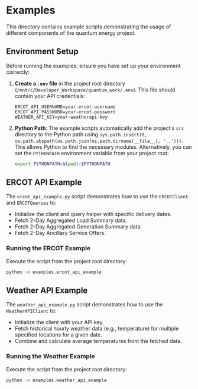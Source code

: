 # Examples

This directory contains example scripts demonstrating the usage of different components of the quantum energy project.

## Environment Setup

Before running the examples, ensure you have set up your environment correctly:

1.  **Create a `.env` file** in the project root directory (`/mnt/c/Developer_Workspace/quantum_work/.env`). This file should contain your API credentials:

    ```env
    ERCOT_API_USERNAME=your-ercot-username
    ERCOT_API_PASSWORD=your-ercot-password
    WEATHER_API_KEY=your-weatherapi-key
    ```

2.  **Python Path**: The example scripts automatically add the project's `src` directory to the Python path using `sys.path.insert(0, os.path.abspath(os.path.join(os.path.dirname(__file__), '..')))`. This allows Python to find the necessary modules.
    Alternatively, you can set the `PYTHONPATH` environment variable from your project root:
    ```bash
    export PYTHONPATH=$(pwd):$PYTHONPATH
    ```

## ERCOT API Example

The `ercot_api_example.py` script demonstrates how to use the `ERCOTClient` and `ERCOTQueries` to:

*   Initialize the client and query helper with specific delivery dates.
*   Fetch 2-Day Aggregated Load Summary data.
*   Fetch 2-Day Aggregated Generation Summary data.
*   Fetch 2-Day Ancillary Service Offers.

### Running the ERCOT Example

Execute the script from the project root directory:

```bash
python -m examples.ercot_api_example
```

## Weather API Example

The `weather_api_example.py` script demonstrates how to use the `WeatherAPIClient` to:

*   Initialize the client with your API key.
*   Fetch historical hourly weather data (e.g., temperature) for multiple specified locations for a given date.
*   Combine and calculate average temperatures from the fetched data.

### Running the Weather Example

Execute the script from the project root directory:

```bash
python -m examples.weather_api_example
```

